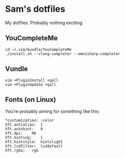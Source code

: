 Sam's dotfiles
==============

My dotfiles. Probably nothing exciting.

YouCompleteMe
-------------

```
cd ~/.vim/bundle/YouCompleteMe
./install.sh --clang-completer --omnisharp-completer
```

Vundle
------

```
vim +PluginInstall +qall
vim +PluginUpdate +qall
```

Fonts (on Linux)
----------------

You're probably aiming for something like this:

```xrdb -query
*customization:	-color
Xft.antialias:	1
Xft.autohint:	0
Xft.dpi:	96
Xft.hinting:	1
Xft.hintstyle:	hintslight
Xft.lcdfilter:	lcddefault
Xft.rgba:	rgb
```
